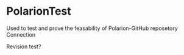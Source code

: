 # PolarionTest
Used to test and prove the feasability of Polarion-GitHub reposetory Connection

Revision test?
